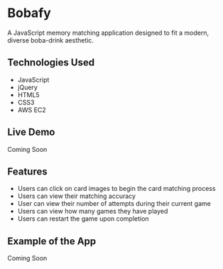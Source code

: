 # Bobafy

A JavaScript memory matching application designed to fit a modern, diverse boba-drink aesthetic.

## Technologies Used

- JavaScript
- jQuery
- HTML5
- CSS3
- AWS EC2

## Live Demo

Coming Soon

## Features

- Users can click on card images to begin the card matching process
- Users can view their matching accuracy
- User can view their number of attempts during their current game
- Users can view how many games they have played
- Users can restart the game upon completion

## Example of the App

Coming Soon
